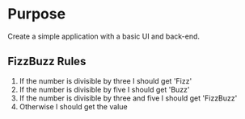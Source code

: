 # Purpose

Create a simple application with a basic UI and back-end.

## FizzBuzz Rules

1. If the number is divisible by three I should get 'Fizz'
1. If the number is divisible by five I should get 'Buzz'
1. If the number is divisible by three and five I should get 'FizzBuzz'
1. Otherwise I should get the value

